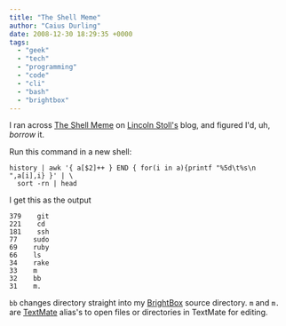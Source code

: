 ```yaml
---
title: "The Shell Meme"
author: "Caius Durling"
date: 2008-12-30 18:29:35 +0000
tags:
  - "geek"
  - "tech"
  - "programming"
  - "code"
  - "cli"
  - "bash"
  - "brightbox"
---
```


I ran across [The Shell Meme][tsm] on [Lincoln Stoll's][stoll] blog, and figured I'd, uh, *borrow* it.

[tsm]: http://lstoll.net/2008/04/shell-meme/
[stoll]: http://lstoll.net/

Run this command in a new shell:

```shell
history | awk '{ a[$2]++ } END { for(i in a){printf "%5d\t%s\n ",a[i],i} }' | \
  sort -rn | head
```

I get this as the output

    379    git
    221    cd
    181    ssh
    77    sudo
    69    ruby
    66    ls
    34    rake
    33    m
    32    bb
    31    m.

`bb` changes directory straight into my [BrightBox][bb] source directory. `m` and `m.` are [TextMate][tm] alias's to open files or directories in TextMate for editing.

[bb]: http://www.brightbox.co.uk/
[tm]: http://macromates.com/
